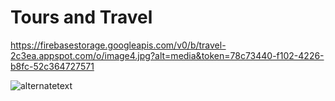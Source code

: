 
# Tours and Travel

https://firebasestorage.googleapis.com/v0/b/travel-2c3ea.appspot.com/o/image4.jpg?alt=media&token=78c73440-f102-4226-b8fc-52c364727571

![alternatetext](https://firebasestorage.googleapis.com/v0/b/travel-2c3ea.appspot.com/o/image4.jpg?alt=media&token=78c73440-f102-4226-b8fc-52c364727571)
